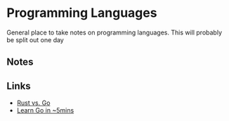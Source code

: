 # Programming Languages

General place to take notes on programming languages. This will probably be split out one day

## Notes

## Links

- [Rust vs. Go](https://bitfieldconsulting.com/golang/rust-vs-go)
- [Learn Go in ~5mins](https://gist.github.com/prologic/5f6afe9c1b98016ca278f4d507e65510)
